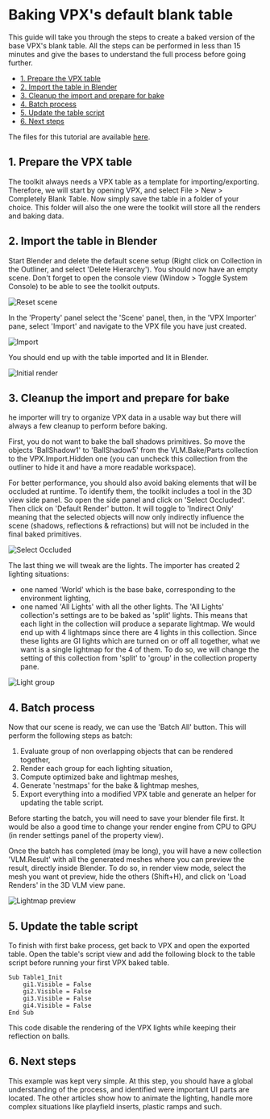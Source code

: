 # Baking VPX's default blank table

This guide will take you through the steps to create a baked version of the base VPX's blank table. All the steps can be performed in less than 15 minutes and give the bases to understand the full process before going further.

* [1. Prepare the VPX table](#1-prepare-the-vpx-table)
* [2. Import the table in Blender](#2-import-the-table-in-blender)
* [3. Cleanup the import and prepare for bake](#3-cleanup-the-import-and-prepare-for-bake)
* [4. Batch process](#4-batch-process)
* [5. Update the table script](#5-update-the-table-script)
* [6. Next steps](#6-next-steps)

The files for this tutorial are available [here](Blank%20Table).


## 1. Prepare the VPX table

The toolkit always needs a VPX table as a template for importing/exporting. Therefore, we will start by opening VPX, and select File > New > Completely Blank Table. Now simply save the table in a folder of your choice. This folder will also the one were the toolkit will store all the renders and baking data.


## 2. Import the table in Blender

Start Blender and delete the default scene setup (Right click on Collection in the Outliner, and select 'Delete Hierarchy'). You should now have an empty scene. Don't forget to open the console view (Window > Toggle System Console) to be able to see the toolkit outputs.

![Reset scene](BT-01%20Delete%20Hierarchy.png)

In the 'Property' panel select the 'Scene' panel, then, in the 'VPX Importer' pane, select 'Import' and navigate to the VPX file you have just created.

![Import](BT-02%20Import.png)

You should end up with the table imported and lit in Blender.

![Initial render](BT-03%20After%20import.png)


## 3. Cleanup the import and prepare for bake

he importer will try to organize VPX data in a usable way but there will always a few cleanup to perform before baking.

First, you do not want to bake the ball shadows primitives. So move the objects 'BallShadow1' to 'BallShadow5' from the VLM.Bake/Parts collection to the VPX.Import.Hidden one (you can uncheck this collection from the outliner to hide it and have a more readable workspace).

For better performance, you should also avoid baking elements that will be occluded at runtime. To identify them, the toolkit includes a tool in the 3D view side panel. So open the side panel and click on 'Select Occluded'. Then click on 'Default Render' button. It will toggle to 'Indirect Only' meaning that the selected objects will now only indirectly influence the scene (shadows, reflections & refractions) but will not be included in the final baked primitives.

![Select Occluded](BT-04%20Select%20occluded.png)

The last thing we will tweak are the lights. The importer has created 2 lighting situations:
- one named 'World' which is the base bake, corresponding to the environment lighting,
- one named 'All Lights' with all the other lights.
The 'All Lights' collection's settings are to be baked as 'split' lights. This means that each light in the collection will produce a separate lightmap. We would end up with 4 lightmaps since there are 4 lights in this collection. Since these lights are GI lights which are turned on or off all together, what we want is a single lightmap for the 4 of them. To do so, we will change the setting of this collection from 'split' to 'group' in the collection property pane.

![Light group](BT-05%20Light%20group.png)


## 4. Batch process

Now that our scene is ready, we can use the 'Batch All' button. This will perform the following steps as batch:
1. Evaluate group of non overlapping objects that can be rendered together,
2. Render each group for each lighting situation,
3. Compute optimized bake and lightmap meshes,
4. Generate 'nestmaps' for the bake & lightmap meshes,
5. Export everything into a modified VPX table and generate an helper for updating the table script.

Before starting the batch, you will need to save your blender file first. It would be also a good time to change your render engine from CPU to GPU (in render settings panel of the property view).

Once the batch has completed (may be long), you will have a new collection 'VLM.Result' with all the generated meshes where you can preview the result, directly inside Blender. To do so, in render view mode, select the mesh you want ot preview, hide the others (Shift+H), and click on 'Load Renders' in the 3D VLM view pane.

![Lightmap preview](BT-06%20Lightmap%20preview.png)


## 5. Update the table script

To finish with first bake process, get back to VPX and open the exported table. Open the table's script view and add the following block to the table script before running your first VPX baked table.

```
Sub Table1_Init
	gi1.Visible = False
	gi2.Visible = False
	gi3.Visible = False
	gi4.Visible = False
End Sub
```
This code disable the rendering of the VPX lights while keeping their reflection on balls.

## 6. Next steps

This example was kept very simple. At this step, you should have a global understanding of the process, and identified were important UI parts are located. The other articles show how to animate the lighting, handle more complex situations like playfield inserts, plastic ramps and such.

